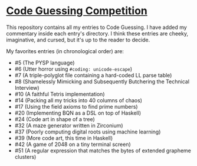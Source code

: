 # [Code Guessing Competition](https://codeguessing.gay)

This repository contains all my entries to Code Guessing. I have added my commentary inside each entry's directory.
I think these entries are cheeky, imaginative, and cursed, but it's up to the reader to decide.

My favorites entries (in chronological order) are:
- #5 (The PYSP language)
- #6 (Utter horror using `#coding: unicode-escape`)
- #7 (A triple-polyglot file containing a hard-coded LL parse table)
- #8 (Shamelessly Mimicking and Subsequently Butchering the Technical Interview)
- #10 (A faithful Tetris implementation)
- #14 (Packing all my tricks into 40 columns of chaos)
- #17 (Using the field axioms to find prime numbers)
- #20 (Implementing BQN as a DSL on top of Haskell)
- #24 (Code art in shape of a tree)
- #32 (A maze generator written in Zirconium)
- #37 (Poorly computing digital roots using machine learning)
- #39 (More code art, this time in Haskell)
- #42 (A game of 2048 on a tiny terminal screen)
- #51 (A regular expression that matches the bytes of extended grapheme clusters)
